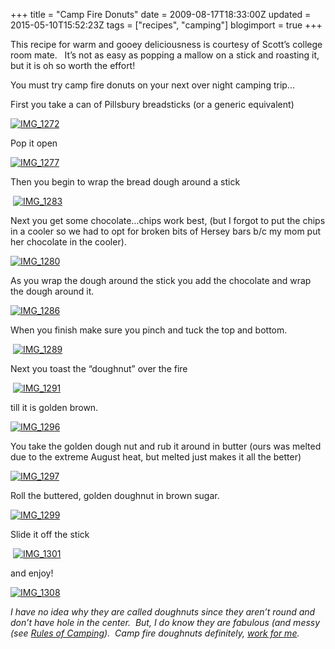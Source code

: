 +++
title = "Camp Fire Donuts"
date = 2009-08-17T18:33:00Z
updated = 2015-05-10T15:52:23Z
tags = ["recipes", "camping"]
blogimport = true 
+++

This recipe for warm and gooey deliciousness is courtesy of Scott’s college room mate.&#160;&#160; It’s not as easy as popping a mallow on a stick and roasting it, but it is oh so worth the effort!&#160; 

You must try camp fire donuts on your next over night camping trip...

First you take a can of Pillsbury breadsticks (or a generic equivalent)

[![IMG_1272](https://latc.s3.amazonaws.com/wp-content/uploads/2009/08/IMG_1272.jpg "IMG_1272")](https://latc.s3.amazonaws.com/wp-content/uploads/2009/08/IMG_1272.jpg)

Pop it open

[![IMG_1277](https://latc.s3.amazonaws.com/wp-content/uploads/2009/08/IMG_1277.jpg "IMG_1277")](https://latc.s3.amazonaws.com/wp-content/uploads/2009/08/IMG_1277.jpg)

Then you begin to wrap the bread dough around a stick

&#160;[![IMG_1283](https://latc.s3.amazonaws.com/wp-content/uploads/2009/08/IMG_1283.jpg "IMG_1283")](https://latc.s3.amazonaws.com/wp-content/uploads/2009/08/IMG_1283.jpg)

Next you get some chocolate…chips work best, (but I forgot to put the chips in a cooler so we had to opt for broken bits of Hersey bars b/c my mom put her chocolate in the cooler).&#160; 

[![IMG_1280](https://latc.s3.amazonaws.com/wp-content/uploads/2009/08/IMG_1280.jpg "IMG_1280")](https://latc.s3.amazonaws.com/wp-content/uploads/2009/08/IMG_1280.jpg)&#160;&#160; 

As you wrap the dough around the stick you add the chocolate and wrap the dough around it. 

[![IMG_1286](https://latc.s3.amazonaws.com/wp-content/uploads/2009/08/IMG_1286.jpg "IMG_1286")](https://latc.s3.amazonaws.com/wp-content/uploads/2009/08/IMG_1286.jpg)

When you finish make sure you pinch and tuck the top and bottom.

&#160;[![IMG_1289](https://latc.s3.amazonaws.com/wp-content/uploads/2009/08/IMG_1289.jpg "IMG_1289")](https://latc.s3.amazonaws.com/wp-content/uploads/2009/08/IMG_1289.jpg) 

Next you toast the “doughnut” over the fire 

&#160;[![IMG_1291](https://latc.s3.amazonaws.com/wp-content/uploads/2009/08/IMG_1291.jpg "IMG_1291")](https://latc.s3.amazonaws.com/wp-content/uploads/2009/08/IMG_1291.jpg) 

till it is golden brown.

[![IMG_1296](https://latc.s3.amazonaws.com/wp-content/uploads/2009/08/IMG_1296.jpg "IMG_1296")](https://latc.s3.amazonaws.com/wp-content/uploads/2009/08/IMG_1296.jpg) 

You take the golden dough nut and rub it around in butter (ours was melted due to the extreme August heat, but melted just makes it all the better)

[![IMG_1297](https://latc.s3.amazonaws.com/wp-content/uploads/2009/08/IMG_1297.jpg "IMG_1297")](https://latc.s3.amazonaws.com/wp-content/uploads/2009/08/IMG_1297.jpg) 

Roll the buttered, golden doughnut in brown sugar. 

[![IMG_1299](https://latc.s3.amazonaws.com/wp-content/uploads/2009/08/IMG_1299.jpg "IMG_1299")](https://latc.s3.amazonaws.com/wp-content/uploads/2009/08/IMG_1299.jpg)

Slide it off the stick

&#160;[![IMG_1301](https://latc.s3.amazonaws.com/wp-content/uploads/2009/08/IMG_1301.jpg "IMG_1301")](https://latc.s3.amazonaws.com/wp-content/uploads/2009/08/IMG_1301.jpg) 

and enjoy!

[![IMG_1308](https://latc.s3.amazonaws.com/wp-content/uploads/2009/08/IMG_1308.jpg "IMG_1308")](https://latc.s3.amazonaws.com/wp-content/uploads/2009/08/IMG_1308.jpg) 

_I have no idea why they are called doughnuts since they aren’t round and don’t have hole in the center.&#160; But, I do know they are fabulous (and messy (see [Rules of Camping](http://lifeatthecircus.com/2009/08/17/number-one-rule-of-camping)).&#160; Camp fire doughnuts definitely, [work for me](http://www.wearethatfamily.com)._ 
